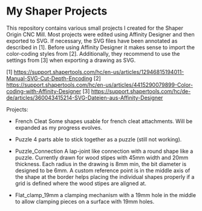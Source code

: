 # My Shaper Projects

This repository contains various small projects I created for the 
Shaper Origin CNC Mill. Most projects were edited using Affinity Designer
and then exported to SVG. If necessary, the SVG files have been annotated
as described in [1]. Before using Affinity Designer it makes sense to
import the color-coding styles from [2]. Additionally, they recommend
to use the settings from [3] when exporting a drawing as SVG.

[1] https://support.shapertools.com/hc/en-us/articles/12946815194011-Manual-SVG-Cut-Depth-Encoding
[2] https://support.shapertools.com/hc/en-us/articles/4415290079899-Color-coding-with-Affinity-Designer
[3] https://support.shapertools.com/hc/de-de/articles/360043415214-SVG-Dateien-aus-Affinity-Designer

Projects:

 * French Cleat
   Some shapes usable for french cleat attachments.
   Will be expanded as my progress evolves.

 * Puzzle
   4 parts able to stick together as a puzzle (still not working).

 * Puzzle_Connection
   A lap-joint like connection with a round shape like a puzzle.
   Currently drawn for wood stipes with 45mm width and 20mm thickness.
   Each radius in the drawing is 8mm min, the bit diameter is designed to be 6mm.
   A custom reference point is in the middle axis of the shape at the border
   helps placing the individual shapes properly if a grid is defined where the
   wood stipes are aligned at.

 * Flat_clamp_19mm
   a clamping mechanism with a 19mm hole in the middle to allow clamping
   pieces on a surface with 19mm holes.
   